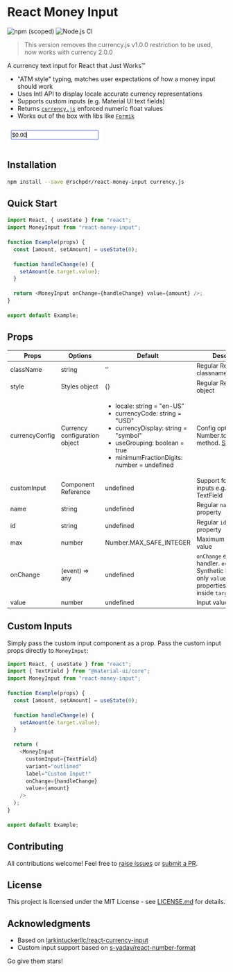 # React Money Input

![npm (scoped)](https://img.shields.io/npm/v/@rschpdr/react-money-input) ![Node.js CI](https://github.com/rschpdr/react-money-input/workflows/Node.js%20CI/badge.svg)

> This version removes the currency.js v1.0.0 restriction to be used, now works with currency 2.0.0

A currency text input for React that Just Works™

- "ATM style" typing, matches user expectations of how a money input should work
- Uses Intl API to display locale accurate currency representations
- Supports custom inputs (e.g. Material UI text fields)
- Returns [`currency.js`](https://github.com/scurker/currency.js/) enforced numeric float values
- Works out of the box with libs like [`Formik`](https://github.com/jaredpalmer/formik)

![](example.gif)

## Installation

```bash
npm install --save @rschpdr/react-money-input currency.js
```

## Quick Start

```javascript
import React, { useState } from "react";
import MoneyInput from "react-money-input";

function Example(props) {
  const [amount, setAmount] = useState(0);

  function handleChange(e) {
    setAmount(e.target.value);
  }

  return <MoneyInput onChange={handleChange} value={amount} />;
}

export default Example;
```

## Props

| Props          | Options                       | Default                                                                                                                                                                                                          | Description                                                                                                                       |
| -------------- | ----------------------------- | ---------------------------------------------------------------------------------------------------------------------------------------------------------------------------------------------------------------- | --------------------------------------------------------------------------------------------------------------------------------- |
| className      | string                        | ''                                                                                                                                                                                                               | Regular React classname                                                                                                           |
| style          | Styles object                 | {}                                                                                                                                                                                                               | Regular React styles object                                                                                                       |
| currencyConfig | Currency configuration object | <ul> <li>locale: string = "en-US"</li> <li>currencyCode: string = "USD"</li> <li>currencyDisplay: string = "symbol"</li> <li>useGrouping: boolean = true</li> <li>minimumFractionDigits: number = undefined</li> | Config options for Number.toLocaleString method. [See more](https://www.techonthenet.com/js/number_tolocalestring.php)            |
| customInput    | Component Reference           | undefined                                                                                                                                                                                                        | Support for custom inputs e.g. Material UI TextField                                                                              |
| name           | string                        | undefined                                                                                                                                                                                                        | Regular `name` HTML property                                                                                                      |
| id             | string                        | undefined                                                                                                                                                                                                        | Regular `id` HTML property                                                                                                        |
| max            | number                        | Number.MAX_SAFE_INTEGER                                                                                                                                                                                          | Maximum allowed value                                                                                                             |
| onChange       | (event) => any                | undefined                                                                                                                                                                                                        | `onChange` event handler. `event` is a fake Synthetic Event with only `value`, `name` and `id` properties defined inside `target` |
| value          | number                        | undefined                                                                                                                                                                                                        | Input value                                                                                                                       |

## Custom Inputs

Simply pass the custom input component as a prop. Pass the custom input props directly to `MoneyInput`:

```javascript
import React, { useState } from "react";
import { TextField } from "@material-ui/core";
import MoneyInput from "react-money-input";

function Example(props) {
  const [amount, setAmount] = useState(0);

  function handleChange(e) {
    setAmount(e.target.value);
  }

  return (
    <MoneyInput
      customInput={TextField}
      variant="outlined"
      label="Custom Input!"
      onChange={handleChange}
      value={amount}
    />
  );
}

export default Example;
```

## Contributing

All contributions welcome! Feel free to [raise issues](https://github.com/rschpdr/react-money-input/issues) or [submit a PR](https://github.com/rschpdr/react-money-input/pulls).

## License

This project is licensed under the MIT License - see [LICENSE.md](LICENSE.md) for details.

## Acknowledgments

- Based on [larkintuckerllc/react-currency-input](https://github.com/larkintuckerllc/react-currency-input)
- Custom input support based on [
  s-yadav/react-number-format](https://github.com/s-yadav/react-number-format)

Go give them stars!
